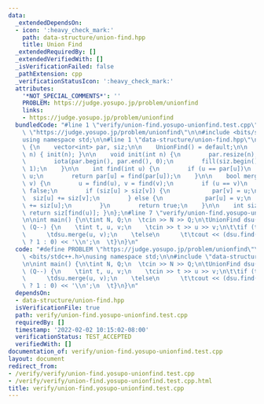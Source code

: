 ```yaml
---
data:
  _extendedDependsOn:
  - icon: ':heavy_check_mark:'
    path: data-structure/union-find.hpp
    title: Union Find
  _extendedRequiredBy: []
  _extendedVerifiedWith: []
  _isVerificationFailed: false
  _pathExtension: cpp
  _verificationStatusIcon: ':heavy_check_mark:'
  attributes:
    '*NOT_SPECIAL_COMMENTS*': ''
    PROBLEM: https://judge.yosupo.jp/problem/unionfind
    links:
    - https://judge.yosupo.jp/problem/unionfind
  bundledCode: "#line 1 \"verify/union-find.yosupo-unionfind.test.cpp\"\n#define PROBLEM\
    \ \"https://judge.yosupo.jp/problem/unionfind\"\n\n#include <bits/stdc++.h>\n\
    using namespace std;\n\n#line 1 \"data-structure/union-find.hpp\"\nstruct UnionFind\
    \ {\n    vector<int> par, siz;\n\n    UnionFind() = default;\n\n    UnionFind(int\
    \ n) { init(n); }\n\n    void init(int n) {\n        par.resize(n);\n        siz.resize(n);\n\
    \        iota(par.begin(), par.end(), 0);\n        fill(siz.begin(), siz.end(),\
    \ 1);\n    }\n\n    int find(int u) {\n        if (u == par[u])\n            return\
    \ u;\n        return par[u] = find(par[u]);\n    }\n\n    bool merge(int u, int\
    \ v) {\n        u = find(u), v = find(v);\n        if (u == v)\n            return\
    \ false;\n        if (siz[u] > siz[v]) {\n            par[v] = u;\n          \
    \  siz[u] += siz[v];\n        } else {\n            par[u] = v;\n            siz[v]\
    \ += siz[u];\n        }\n        return true;\n    }\n\n    int size(int u) {\
    \ return siz[find(u)]; }\n};\n#line 7 \"verify/union-find.yosupo-unionfind.test.cpp\"\
    \n\nint main() {\n\tint N, Q;\n  \tcin >> N >> Q;\n\tUnionFind dsu(N);\n  \twhile\
    \ (Q--) {\n    \tint t, u, v;\n    \tcin >> t >> u >> v;\n\t\tif (t == 0)\n\t\
    \      \tdsu.merge(u, v);\n    \telse\n      \t\tcout << (dsu.find(u) == dsu.find(v)\
    \ ? 1 : 0) << '\\n';\n  \t}\n}\n"
  code: "#define PROBLEM \"https://judge.yosupo.jp/problem/unionfind\"\n\n#include\
    \ <bits/stdc++.h>\nusing namespace std;\n\n#include \"data-structure/union-find.hpp\"\
    \n\nint main() {\n\tint N, Q;\n  \tcin >> N >> Q;\n\tUnionFind dsu(N);\n  \twhile\
    \ (Q--) {\n    \tint t, u, v;\n    \tcin >> t >> u >> v;\n\t\tif (t == 0)\n\t\
    \      \tdsu.merge(u, v);\n    \telse\n      \t\tcout << (dsu.find(u) == dsu.find(v)\
    \ ? 1 : 0) << '\\n';\n  \t}\n}\n"
  dependsOn:
  - data-structure/union-find.hpp
  isVerificationFile: true
  path: verify/union-find.yosupo-unionfind.test.cpp
  requiredBy: []
  timestamp: '2022-02-02 10:15:02-08:00'
  verificationStatus: TEST_ACCEPTED
  verifiedWith: []
documentation_of: verify/union-find.yosupo-unionfind.test.cpp
layout: document
redirect_from:
- /verify/verify/union-find.yosupo-unionfind.test.cpp
- /verify/verify/union-find.yosupo-unionfind.test.cpp.html
title: verify/union-find.yosupo-unionfind.test.cpp
---
```

